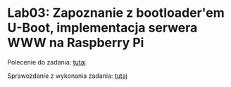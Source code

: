 # Lab03: Zapoznanie z bootloader'em U-Boot, implementacja serwera WWW na Raspberry Pi

Polecenie do zadania: [tutaj](https://github.com/adamgracikowski/LINSW/blob/main/lab03/polecenie.pdf)

Sprawozdanie z wykonania zadania: [tutaj](https://github.com/adamgracikowski/LINSW/blob/main/lab03/overleaf/main.pdf)
